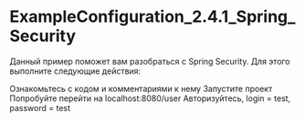 # ExampleConfiguration_2.4.1_Spring_Security
Данный пример поможет вам разобраться с Spring Security. Для этого выполните следующие действия:

 Ознакомьтесь с кодом и комментариями к нему
 Запустите проект
 Попробуйте перейти на localhost:8080/user
 Авторизуйтесь, login = test, password = test
 
